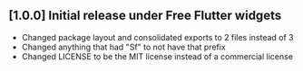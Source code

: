 ## [1.0.0] Initial release under Free Flutter widgets
* Changed package layout and consolidated exports to 2 files instead of 3
* Changed anything that had "Sf" to not have that prefix
* Changed LICENSE to be the MIT license instead of a commercial license
